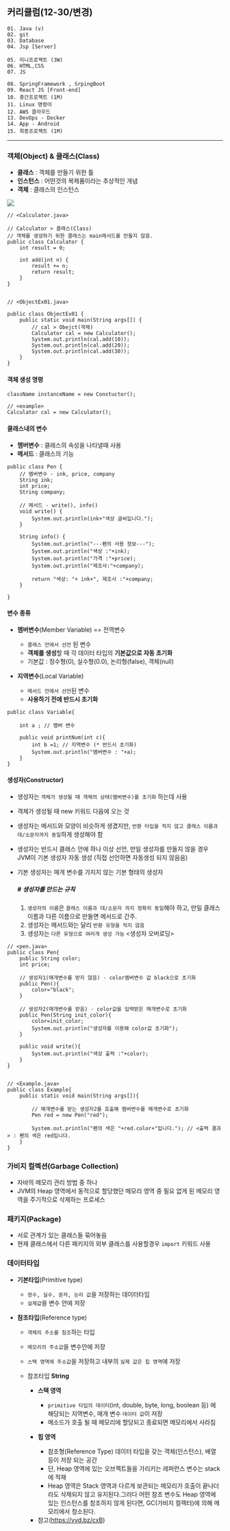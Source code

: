 ## 커리큘럼(12-30/변경)
```
01. Java (v)
02. git 
03. Database
04. Jsp [Server]

05. 미니프로젝트 (3W)
06. HTML,CSS  
07. JS

08. SpringFramework , SrpingBoot
09. React JS [Front-end]
10. 중간프로젝트 (1M)
11. Linux 명령어
12. AWS 클라우드
13. DevOps - Docker
14. App - Android
15. 최종프로젝트 (1M)
```
---

### 객체(Object) & 클래스(Class)
+ **클래스** : 객체를 만들기 위한 틀 <Java>
+ **인스턴스** : 어떤것의 복제품이라는 추상적인 개념
+ **객체** : 클래스의 인스턴스
<img src="https://corejava25hours.com/wp-content/uploads/2016/10/classes_and_objects.jpg">

```
// <Calculator.java>

// Calculator > 클래스(Class)
// 객체를 생성하기 위한 클래스는 main메서드를 만들지 않음.
public class Calculator {
	int result = 0;

	int add(int n) {
		result += n;
		return result;
	}
}


// <ObjectEx01.java>

public class ObjectEx01 {
	public static void main(String args[]) {		
		// cal > Obejct(객체)	
		Calculator cal = new Calculator();
		System.out.println(cal.add(10));
		System.out.println(cal.add(20));
		System.out.println(cal.add(30));
	}
}
```

#### 객체 생성 명령
```
className instanceName = new Constuctor();

// <example>
Calculator cal = new Calculator();

```

#### 클래스내의 변수
- **멤버변수** : 클래스의 속성을 나타낼때 사용
- **메서드** : 클래스의 기능
```
public class Pen {
	// 멤버변수 - ink, price, company	
	String ink;
	int price;
	String company;
	
	// 메서드 - write(), info()
	void write() {
		System.out.println(ink+"색상 글씨입니다.");
	}
	
	String info() {
		System.out.println("---펜의 사용 정보---");
		System.out.println("색상 :"+ink);
		System.out.println("가격 :"+price);
		System.out.println("제조사:"+company);
		
		return "색상: "+ ink+", 제조사 :"+company;
	}
	
}
```

#### 변수 종류
+ **멤버변수**(Member Variable) == 전역변수
	+ ```클래스 안에서 선언``` 된 변수
	+ **객체를 생성**할 때 각 데이터 타입의 **기본값으로 자동 초기화**
	+ 기본값 : 정수형(0), 실수형(0.0), 논리형(false), 객체(null)

+ **지역변수**(Local Variable)
	+ ```메서드 안에서 선언```된 변수
	+ **사용하기 전에 반드시 초기화**

```
public class Variable{

	int a ; // 멤버 변수

	public void printNum(int c){
		int b =1; // 지역변수 (* 반드시 초기화)
		System.out.println("멤버변수 : "+a);
	}
}
```

#### 생성자(Constructor)
+ 생성자는 ```객체가 생성될 때 객체의 상태(멤버변수)를 초기화``` 하는데 사용
+ 객체가 생성될 때 new 키워드 다음에 오는 것
+ 생성자는 메서드와 모양이 비슷하게 생겼지만, ```반환 타입을 적지 않고 클래스 이름과 대/소문자까지 동일```하게 생성해야 함
+ 생성자는 반드시 클래스 안에 하나 이상 선언, 만일 생성자를 만들지 않을 경우 JVM이 기본 생성자 자동 생성 (직접 선언하면 자동생성 되지 않음음)
+ 기본 생성자는 매개 변수를 가지지 않는 기본 형태의 생성자

	##### **# 생성자를 만드는 규칙**
	1. ```생성자의 이름```은 ```클래스 이름과 대/소문자 까지 정확히 동일```해야 하고, 만일 클래스 이름과 다른 이름으로 만들면 메서드로 간주.
	2. 생성자는 메서드와는 달리 ```반환 유형을 적지 않음```
	3. 생성자는 ```다른 유형으로 여러개 생성 가능``` <생성자 오버로딩>

```
// <pen.java>
public class Pen{
	public String color;
	int price;

	// 생성자1(매개변수를 받지 않음) - color멤버변수 값 black으로 초기화
	public Pen(){
		color="black";
	}

	// 생성자2(매개변수를 받음) - color값을 입력받은 매개변수로 초기화
	public Pen(String init_color){
		color=init_color;
		System.out.println("생성자를 이용해 color값 초기화");
	}

	public void write(){
		System.out.println("색상 출력 :"+color);
	}
}


// <Example.java>
public class Example{
	public static void main(String args[]){
		
		// 매개변수를 받는 생성자2를 호출해 멤버변수를 매개변수로 초기화
		Pen red = new Pen("red"); 
		
		System.out.println("펜의 색은 "+red.color+"입니다."); // <출력 결과> : 펜의 색은 red입니다.
	}
}
```

### 가비지 컬렉션(Garbage Collection)
+ 자바의 메모리 관리 방법 중 하나
+ JVM의 Heap 영역에서 동적으로 할당했던 메모리 영역 중 필요 없게 된 메모리 영역을 주기적으로 삭제하는 프로세스


### 패키지(Package)
+ 서로 관계가 있는 클래스들 묶어놓음
+ 현재 클래스에서 다른 패키지의 외부 클래스를 사용할경우 ```import``` 키워드 사용

### 데이터타입

+ **기본타입**(Primitive type)
	+ ```정수, 실수, 문자, 논리 값```을 저장하는 데이터타입
	+ ```실제값```을 변수 안에 저장

+ **참조타입**(Reference type)
	+ ```객체의 주소를 참조```하는 타입
	+ ```메모리의 주소값```을 변수안에 저장
	+ ```스택 영역에 주소값```을 저장하고 내부의 ```실제 값은 힙 영역```에 저장
	+ 참조타입 **String**
		+ **스택 영역**
			+ ```primitive 타입의 데이터```(int, double, byte, long, boolean 등) 에 해당되는 지역변수, 매개 변수 ```데이터 값```이 저장 
			+ 메소드가 호출 될 때 메모리에 할당되고 종료되면 메모리에서 사라짐

		+ **힙 영역**
			+ 참조형(Reference Type) 데이터 타입을 갖는 객체(인스턴스), 배열 등이 저장 되는 공간
			+ 단, Heap 영역에 있는 오브젝트들을 가리키는 레퍼런스 변수는 stack에 적재
			+ Heap 영역은 Stack 영역과 다르게 보관되는 메모리가 호출이 끝나더라도 삭제되지 않고 유지된다.그러다 어떤 참조 변수도 Heap 영역에 있는 인스턴스를 참조하지 않게 된다면, GC(가비지 컬렉터)에 의해 메모리에서 청소된다.

		* 참고(https://vvd.bz/cxB)